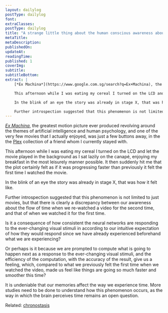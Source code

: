 ```yaml
---
layout: dailylog
postType: dailylog
font: 
extraClasses: 
postType: dailylog
title: "A strange little thing about the human conscious awareness about the flow of time"
metaTitle:
metaDescription: 
publishedOn: 
updateAt: 
readingTime: 
published: 1
coverImg: 
subtitle:
subtitleBottom:
extract: |
    [*Ex Machina*](https://www.google.com.sg/search?q=Ex+Machina), the greatest motion picture ever produced revolving around the themes of artificial intelligence and human psychology, and one of the very few movies that I actually enjoyed, was just a few buttons away, in the the [Plex](https://plex.tv/) collection of a friend whom I currently stayed with.

    This afternoon while I was eating my cereal I turned on the LCD and let the movie played in the background as I sat lazily on the canapé, enjoying my breakfast in the most leisurely manner possible. It then suddenly hit me that the plot certainly felt as if it was progressing faster than previously it felt the first time I watched the movie. 

    In the blink of an eye the story was already in stage X, that was how it felt like.

    Further introspection suggested that this phenomenon is not limited to just movies, but that there is clearly a discrepancy between our awareness about the flow of time when we re-watched a video for the second time, and that of when we watched it for the first time.
---
```


[*Ex Machina*](https://www.google.com.sg/search?q=Ex+Machina), the greatest motion picture ever produced revolving around the themes of artificial intelligence and human psychology, and one of the very few movies that I actually enjoyed, was just a few buttons away, in the the [Plex](https://plex.tv/) collection of a friend whom I currently stayed with.

This afternoon while I was eating my cereal I turned on the LCD and let the movie played in the background as I sat lazily on the canapé, enjoying my breakfast in the most leisurely manner possible. It then suddenly hit me that the plot certainly felt as if it was progressing faster than previously it felt the first time I watched the movie. 

In the blink of an eye the story was already in stage X, that was how it felt like.

Further introspection suggested that this phenomenon is not limited to just movies, but that there is clearly a discrepancy between our awareness about the flow of time when we re-watched a video for the second time, and that of when we watched it for the first time.

Is it a consequence of how consistent the neural networks are responding to the ever-changing visual stimuli in according to our intuitive expectation of how they would respond since we have already experienced beforehand what we are experiencing? 

Or perhaps is it because we are prompted to compute what is going to happen next as a response to the ever-changing visual stimuli, and the efficiency of the computation, with the accuracy of the result, give us a feeling, which, compared to what we previously felt the first time when we watched the video, made us feel like things are going so much faster and smoother this time? 

It is undeniable that our memories affect the way we experience time. More studies need to be done to understand how this phenomenon occurs, as the way in which the brain perceives time remains an open question.

Related: [chronostasis](https://en.wikipedia.org/wiki/Chronostasis)